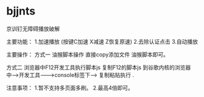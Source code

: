 # bjjnts
京训钉无障碍播放破解

主要功能：
1.加速播放 (按键C加速 X减速 Z恢复原速)
2.去除认证点击
3.自动播放

主要操作：
方式一 油猴脚本操作
直接copy添加文件 油猴脚本即可。

方式二 浏览器中F12开发工具执行脚本js
复制F12的脚本js 到谷歌内核的浏览器中-->开发工具--->console标签下--> 复制粘贴执行 .



注意事项：
1.暂不支持多页面多刷。
2.最高4倍即可。

